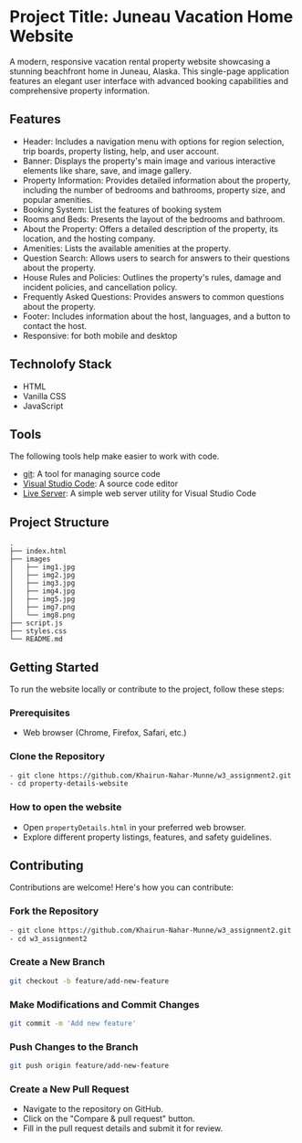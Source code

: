 
# Project Title: Juneau Vacation Home Website

A modern, responsive vacation rental property website showcasing a stunning beachfront home in Juneau, Alaska. This single-page application features an elegant user interface with advanced booking capabilities and comprehensive property information.


## Features

- Header: Includes a navigation menu with options for region selection, trip boards, property listing, help, and user account.
- Banner: Displays the property's main image and various interactive elements like share, save, and image gallery.
- Property Information: Provides detailed information about the property, including the number of bedrooms and bathrooms, property size, and popular amenities.
- Booking System: List the features of booking system
- Rooms and Beds: Presents the layout of the bedrooms and bathroom.
- About the Property: Offers a detailed description of the property, its location, and the hosting company.
- Amenities: Lists the available amenities at the property.
- Question Search: Allows users to search for answers to their questions about the property.
- House Rules and Policies: Outlines the property's rules, damage and incident policies, and cancellation policy.
- Frequently Asked Questions: Provides answers to common questions about the property.
- Footer: Includes information about the host, languages, and a button to contact the host.
- Responsive: for both mobile and desktop

## Technolofy Stack

- HTML
- Vanilla CSS
- JavaScript

## Tools

The following tools help make easier to work with code.

- [git](https://git-scm.com/downloads): A tool for managing source code
- [Visual Studio Code](https://code.visualstudio.com/): A source code editor
- [Live Server](https://marketplace.visualstudio.com/items?itemName=ritwickdey.LiveServer): A simple web server utility for Visual Studio Code

## Project Structure

```plaintext
.
├── index.html
├── images
│   ├── img1.jpg
│   ├── img2.jpg
│   ├── img3.jpg
│   ├── img4.jpg
│   ├── img5.jpg
│   ├── img7.png
│   └── img8.png
├── script.js
├── styles.css
└── README.md

```

## Getting Started

To run the website locally or contribute to the project, follow these steps:

### Prerequisites

- Web browser (Chrome, Firefox, Safari, etc.)

### Clone the Repository

```bash
- git clone https://github.com/Khairun-Nahar-Munne/w3_assignment2.git
- cd property-details-website 
```

### How to open the website

- Open `propertyDetails.html` in your preferred web browser.
- Explore different property listings, features, and safety guidelines.

## Contributing
Contributions are welcome! Here's how you can contribute:

### Fork the Repository
```bash
- git clone https://github.com/Khairun-Nahar-Munne/w3_assignment2.git
- cd w3_assignment2
```
### Create a New Branch

```bash
git checkout -b feature/add-new-feature
```
### Make Modifications and Commit Changes
```bash
git commit -m 'Add new feature'
```
### Push Changes to the Branch

```bash
git push origin feature/add-new-feature
```
### Create a New Pull Request
- Navigate to the repository on GitHub.
- Click on the "Compare & pull request" button.
- Fill in the pull request details and submit it for review.


